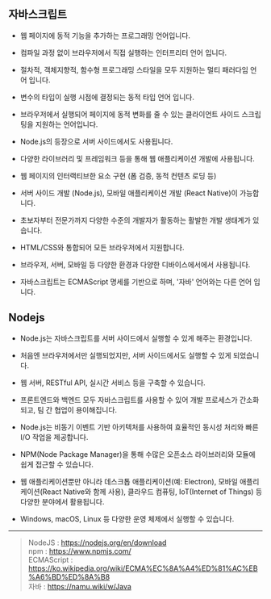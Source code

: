 ## 자바스크립트

- 웹 페이지에 동적 기능을 추가하는 프로그래밍 언어입니다.
- 컴파일 과정 없이 브라우저에서 직접 실행하는 인터프리터 언어 입니다.
- 절차적, 객체지향적, 함수형 프로그래밍 스타일을 모두 지원하는 멀티 패러다임 언어 입니다.
- 변수의 타입이 실행 시점에 결정되는 동적 타입 언어 입니다.
- 브라우저에서 실행되어 페이지에 동적 변화를 줄 수 있는 클라이언트 사이드 스크립팅을 지원하는 언어입니다.

- Node.js의 등장으로 서버 사이드에서도 사용됩니다.
- 다양한 라이브러리 및 프레임워크 등을 통해 웹 애플리케이션 개발에 사용됩니다.
- 웹 페이지의 인터랙티브한 요소 구현 (폼 검증, 동적 컨텐츠 로딩 등)
- 서버 사이드 개발 (Node.js), 모바일 애플리케이션 개발 (React Native)이 가능합니다.
- 초보자부터 전문가까지 다양한 수준의 개발자가 활동하는 활발한 개발 생태계가 있습니다.

- HTML/CSS와 통합되어 모든 브라우저에서 지원합니다.
- 브라우저, 서버, 모바일 등 다양한 환경과 다양한 디바이스에서에서 사용됩니다.
- 자바스크립트는 ECMAScript 명세를 기반으로 하며, '자바' 언어와는 다른 언어 입니다.

## Nodejs

- Node.js는 자바스크립트를 서버 사이드에서 실행할 수 있게 해주는 환경입니다. 

- 처음엔 브라우저에서만 실행되었지만, 서버 사이드에서도 실행할 수 있게 되었습니다.  
- 웹 서버, RESTful API, 실시간 서비스 등을 구축할 수 있습니다.
- 프론트엔드와 백엔드 모두 자바스크립트를 사용할 수 있어 개발 프로세스가 간소화되고, 팀 간 협업이 용이해집니다.

- Node.js는 비동기 이벤트 기반 아키텍처를 사용하여 효율적인 동시성 처리와 빠른 I/O 작업을 제공합니다.
- NPM(Node Package Manager)을 통해 수많은 오픈소스 라이브러리와 모듈에 쉽게 접근할 수 있습니다.

- 웹 애플리케이션뿐만 아니라 데스크톱 애플리케이션(예: Electron), 모바일 애플리케이션(React Native와 함께 사용), 클라우드 컴퓨팅, IoT(Internet of Things) 등 다양한 분야에서 활용됩니다.
- Windows, macOS, Linux 등 다양한 운영 체제에서 실행할 수 있습니다.

***

> NodeJS : https://nodejs.org/en/download  
> npm : https://www.npmjs.com/  
> ECMAScript : https://ko.wikipedia.org/wiki/ECMA%EC%8A%A4%ED%81%AC%EB%A6%BD%ED%8A%B8  
> 자바 : https://namu.wiki/w/Java

